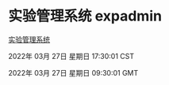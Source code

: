 # 实验管理系统 expadmin
[实验管理系统](http://59.174.26.31:56808/expadmin-782313d2-e1b1-4ea7-932e-3a55e6a1a4d0/)

2022年 03月 27日 星期日 17:30:01 CST

2022年 03月 27日 星期日 09:30:01 GMT
